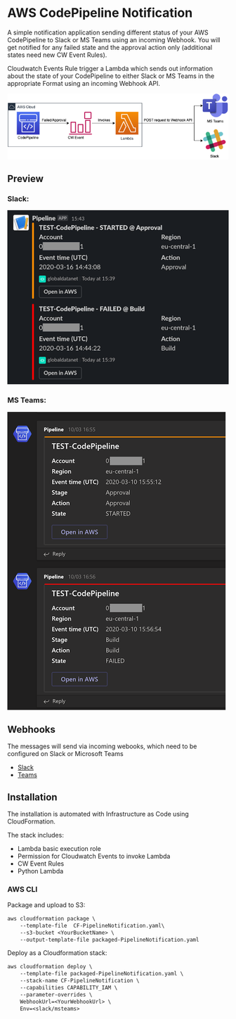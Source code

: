 # AWS CodePipeline Notification

A simple notification application sending different status of your AWS CodePipeline to Slack or MS Teams using an incoming Webhook. You will get notified for any failed state and the approval action only (additional states need new CW Event Rules).

Cloudwatch Events Rule trigger a Lambda which sends out information about the state of your CodePipeline to either Slack or MS Teams in the appropriate Format using an incoming Webhook API.

![Webhook Notification Diagramm](/.readme-assets/webhook-notification-graph.png)

## Preview
### Slack:
![Slack](/.readme-assets/slack-screenshot.png)

### MS Teams:
![MS Teams](/.readme-assets/msteams-screenshot.png)

## Webhooks

The messages will send via incoming webooks, which need to be configured on Slack or Microsoft Teams

- [Slack](https://api.slack.com/messaging/webhooks)
- [Teams](https://docs.microsoft.com/en-us/microsoftteams/platform/webhooks-and-connectors/how-to/add-incoming-webhook)

## Installation

The installation is automated with Infrastructure as Code using CloudFormation. 

The stack includes:

- Lambda basic execution role
- Permission for Cloudwatch Events to invoke Lambda
- CW Event Rules
- Python Lambda

### AWS CLI

Package and upload to S3:
```
aws cloudformation package \
    --template-file  CF-PipelineNotification.yaml\
    --s3-bucket <YourBucketName> \
    --output-template-file packaged-PipelineNotification.yaml
```

Deploy as a Cloudformation stack:
```
aws cloudformation deploy \
    --template-file packaged-PipelineNotification.yaml \
    --stack-name CF-PipelineNotification \
    --capabilities CAPABILITY_IAM \
    --parameter-overrides \
    WebhookUrl=<YourWebhookUrl> \
    Env=<slack/msteams>
```

